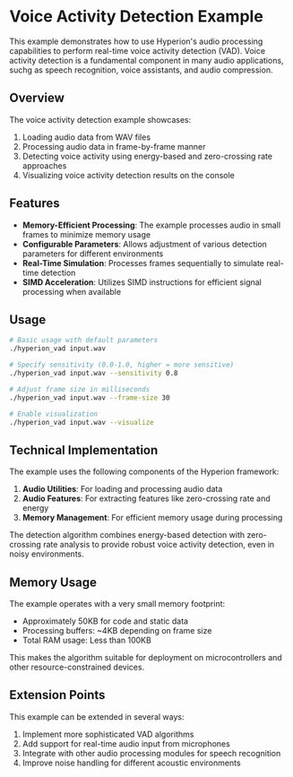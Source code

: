 # Voice Activity Detection Example

This example demonstrates how to use Hyperion's audio processing capabilities to perform real-time voice activity detection (VAD). Voice activity detection is a fundamental component in many audio applications, suchg as speech recognition, voice assistants, and audio compression.

## Overview

The voice activity detection example showcases:

1. Loading audio data from WAV files
2. Processing audio data in frame-by-frame manner
3. Detecting voice activity using energy-based and zero-crossing rate approaches
4. Visualizing voice activity detection results on the console

## Features

- **Memory-Efficient Processing**: The example processes audio in small frames to minimize memory usage
- **Configurable Parameters**: Allows adjustment of various detection parameters for different environments
- **Real-Time Simulation**: Processes frames sequentially to simulate real-time detection
- **SIMD Acceleration**: Utilizes SIMD instructions for efficient signal processing when available

## Usage

```bash
# Basic usage with default parameters
./hyperion_vad input.wav

# Specify sensitivity (0.0-1.0, higher = more sensitive)
./hyperion_vad input.wav --sensitivity 0.8

# Adjust frame size in milliseconds
./hyperion_vad input.wav --frame-size 30

# Enable visualization
./hyperion_vad input.wav --visualize
```

## Technical Implementation

The example uses the following components of the Hyperion framework:

1. **Audio Utilities**: For loading and processing audio data
2. **Audio Features**: For extracting features like zero-crossing rate and energy
3. **Memory Management**: For efficient memory usage during processing

The detection algorithm combines energy-based detection with zero-crossing rate analysis to provide robust voice activity detection, even in noisy environments.

## Memory Usage

The example operates with a very small memory footprint:

- Approximately 50KB for code and static data
- Processing buffers: ~4KB depending on frame size
- Total RAM usage: Less than 100KB

This makes the algorithm suitable for deployment on microcontrollers and other resource-constrained devices.

## Extension Points

This example can be extended in several ways:

1. Implement more sophisticated VAD algorithms
2. Add support for real-time audio input from microphones
3. Integrate with other audio processing modules for speech recognition
4. Improve noise handling for different acoustic environments